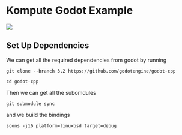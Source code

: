 # Kompute Godot Example

![](https://github.com/KomputeFoundation/kompute/raw/master/docs/images/komputer-godot-4.gif)

## Set Up Dependencies

We can get all the required dependencies from godot by running

```
git clone --branch 3.2 https://github.com/godotengine/godot-cpp

cd godot-cpp
```

Then we can get all the subomdules

```
git submodule sync
```

and we build the bindings

```
scons -j16 platform=linuxbsd target=debug

```

